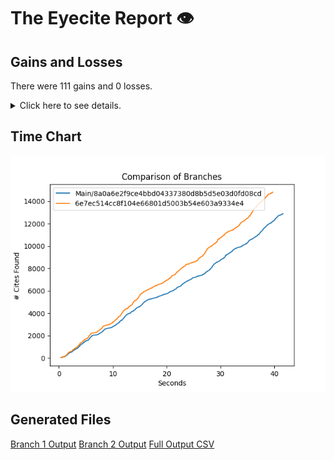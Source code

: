 # The Eyecite Report :eye:



Gains and Losses
---------
There were 111 gains and 0 losses.

<details>
<summary>Click here to see details.</summary>

|     id     |             Gain            |  Loss  |
| ---------- | --------------------------- | ------ |
|  4994933   |            supra,           |        |
|   52459    |       8 U.S.C. §
1101       |        |
|  2046752   |            supra.           |        |
|  2046752   |            supra,           |        |
|  2046752   |            supra;           |        |
|  5165179   |            supra.           |        |
|  1245958   |            supra.           |        |
|  4013931   |       28 U.S.C. § 2401      |        |
|  5970983   |           (supra).          |        |
|   685153   |      21 U.S.C. Sec. 841     |        |
|   685153   |      21 U.S.C. Sec. 846     |        |
|  4536776   |       19 U.S.C. § 2251      |        |
|  6144534   |           (supra):          |        |
|  2141253   |       149 F.Supp. 562       |        |
|  2060699   |        Beckler at 775       |        |
|  2999939   |       18 U.S.C.
§ 3553      |        |
|  2999939   |       18 U.S.C. § 3553      |        |
|  2999939   |       18
U.S.C. § 924       |        |
|  2999939   |       18 U.S.C.
§ 2113      |        |
|  2999939   |       18 U.S.C.
§ 924       |        |
|  3419420   |            supra            |        |
|  2277838   | Tex. Tax Code Ann. §§ 42.01 |        |
|  3542084   |         200 S.W. 286        |        |
|   212922   |       28 U.S.C. § 2253      |        |
|  1771039   |            supra            |        |
|  2257892   |      38 Cal.Rptr.2d 908     |        |
|   270119   |            supra.           |        |
|  1897124   |            supra            |        |
|  1897124   |            supra.           |        |
|  1537257   |      9 U.S.C. Section 1     |        |
|  1537257   |            supra            |        |
|  1950193   |            supra,           |        |
|  1814863   |            supra.           |        |
|  1814863   |        36 La.Ann. 264       |        |
|  1814863   |            supra,           |        |
|  1814863   |            supra;           |        |
|  2206425   |    358 Ill.App.3d at 727    |        |
|  2206425   |       228 Ill.Dec. 179      |        |
|  2206425   |      303 Ill. Dec. 715      |        |
|  1183603   |        32 L.E.2d 411        |        |
|  1183603   |            Supra,           |        |
|  2042257   |            supra            |        |
|  2357843   |            supra            |        |
|  2414924   |       Robinson at 1211      |        |
|  2414924   |        Boerne at 2170       |        |
|  2414924   |       Brzonkala at 887      |        |
|  2414924   |        Brzonkala at 3       |        |
|  2414924   |       Brzonkala at 874      |        |
|  2414924   |       Brzonkala at 834      |        |
|  2414924   |       Robinson at 1210      |        |
|  2414924   |            supra.           |        |
|  2414924   |            supra,           |        |


</details>



Time Chart
---------

![image](https://raw.githubusercontent.com/freelawproject/eyecite/artifacts/206/results/chart.png)


Generated Files
---------

[Branch 1 Output](https://raw.githubusercontent.com/freelawproject/eyecite/artifacts/206/results/8a0a6e2f9ce4bbd04337380d8b5d5e03d0fd08cd.json)
[Branch 2 Output](https://raw.githubusercontent.com/freelawproject/eyecite/artifacts/206/results/6e7ec514cc8f104e66801d5003b54e603a9334e4.json)
[Full Output CSV ](https://raw.githubusercontent.com/freelawproject/eyecite/artifacts/206/results/output.csv)

